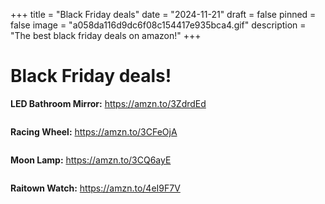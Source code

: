 +++
title = "Black Friday deals"
date = "2024-11-21"
draft = false
pinned = false
image = "a058da116d9dc6f08c154417e935bca4.gif"
description = "The best black friday deals on amazon!"
+++
# Black Friday deals!

**LED Bathroom Mirror:** <https://amzn.to/3ZdrdEd>

![]()

**Racing Wheel:** <https://amzn.to/3CFeOjA>

![]()

**Moon Lamp:** <https://amzn.to/3CQ6ayE>

![]()

**Raitown Watch:** <https://amzn.to/4eI9F7V>

![]()